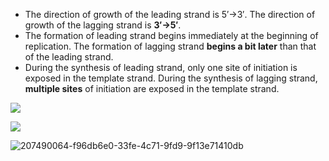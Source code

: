 * The direction of growth of the leading strand is 5′→3′. The direction of growth of the lagging strand is **3′→5′**.
* The formation of leading strand begins immediately at the beginning of replication. The formation of lagging strand **begins a bit later** than that of the leading strand.
* During the synthesis of leading strand, only one site of initiation is exposed in the template strand. During the synthesis of lagging strand, **multiple sites**  of initiation are exposed in the template strand.


[![](https://user-images.githubusercontent.com/8466209/207416875-064d5b66-e577-4dde-a329-123f9325d974.png)](https://gist.github.com/eq19/b9f901cda16e8a11dd24ee6b677ca288#file-locate-md)

![](https://user-images.githubusercontent.com/8466209/207415917-58daf976-3f9a-496d-af56-99039253c1e8.png)

![207490064-f96db6e0-33fe-4c71-9fd9-9f13e71410db](https://user-images.githubusercontent.com/8466209/207612131-b325f43c-6957-443b-b763-e357b2466f59.png)